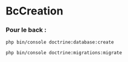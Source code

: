 # BcCreation
### Pour le back : 
```
php bin/console doctrine:database:create
```
```
php bin/console doctrine:migrations:migrate
```
